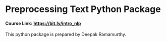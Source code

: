 # Preprocessing Text Python Package

#### Course Link: https://bit.ly/intro_nlp

This python package is prepared by Deepak Ramamurthy.